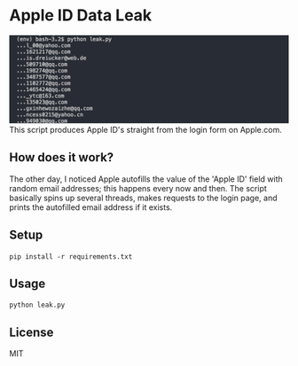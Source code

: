 Apple ID Data Leak
=========
![Demo](./img/demo.png)
This script produces Apple ID's straight from the login form on Apple.com.

How does it work?
-----------------
The other day, I noticed Apple autofills the value of the 'Apple ID' field with random
email addresses; this happens every now and then. The script basically spins up 
several threads, makes requests to the login page, and prints the autofilled email address
if it exists.

Setup
-----
```
pip install -r requirements.txt
```

Usage
-----
```
python leak.py
```

License
-------
MIT